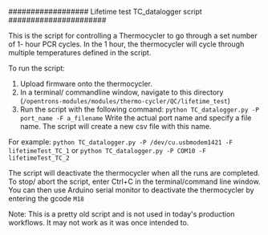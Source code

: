################## Lifetime test TC_datalogger script ######################

This is the script for controlling a Thermocycler to go through a set number of
1- hour PCR cycles. In the 1 hour, the thermocycler will cycle through multiple
temperatures defined in the script.

To run the script:
1. Upload firmware onto the thermocycler.
2. In a terminal/ commandline window, navigate to this directory (`/opentrons-modules/modules/thermo-cycler/QC/lifetime_test`)
3. Run the script with the following command:
`python TC_datalogger.py -P port_name -F a_filename`
Write the actual port name and specify a file name. The script will create a new
csv file with this name.

For example:
  `python TC_datalogger.py -P /dev/cu.usbmodem1421 -F lifetimeTest_TC_1`
or
  `python TC_datalogger.py -P COM10 -F lifetimeTest_TC_2`

The script will deactivate the thermocycler when all the runs are completed.
To stop/ abort the script, enter Ctrl+C in the terminal/command line window.
You can then use Arduino serial monitor to deactivate the thermocycler by entering
the gcode `M18`

Note: This is a pretty old script and is not used in today's production workflows. It may not work as it was once intended to.
